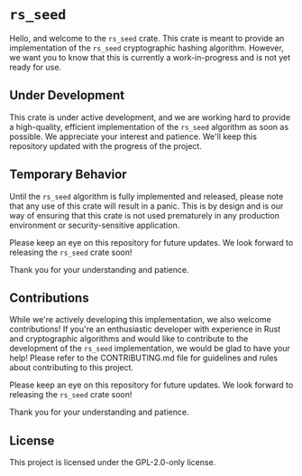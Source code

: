 # `rs_seed`
Hello, and welcome to the `rs_seed` crate. This crate is meant to provide an implementation of the `rs_seed` cryptographic hashing algorithm. However, we want you to know that this is currently a work-in-progress and is not yet ready for use.

## Under Development
This crate is under active development, and we are working hard to provide a high-quality, efficient implementation of the `rs_seed` algorithm as soon as possible. We appreciate your interest and patience. We'll keep this repository updated with the progress of the project.

## Temporary Behavior
Until the `rs_seed` algorithm is fully implemented and released, please note that any use of this crate will result in a panic. This is by design and is our way of ensuring that this crate is not used prematurely in any production environment or security-sensitive application.

Please keep an eye on this repository for future updates. We look forward to releasing the `rs_seed` crate soon!

Thank you for your understanding and patience.

## Contributions
While we're actively developing this implementation, we also welcome contributions! If you're an enthusiastic developer with experience in Rust and cryptographic algorithms and would like to contribute to the development of the `rs_seed` implementation, we would be glad to have your help! Please refer to the CONTRIBUTING.md file for guidelines and rules about contributing to this project.

Please keep an eye on this repository for future updates. We look forward to releasing the `rs_seed` crate soon!

Thank you for your understanding and patience.

## License
This project is licensed under the GPL-2.0-only license.
